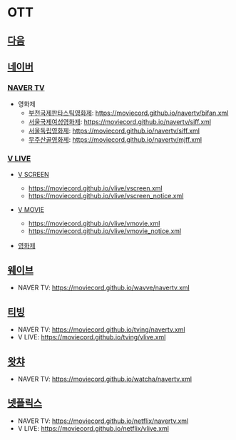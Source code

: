 # OTT

## [다음](https://github.com/MOVIECORD/daum)

## [네이버](https://github.com/MOVIECORD/naver) 
### [NAVER TV](https://github.com/MOVIECORD/navertv)  
- 영화제
  - [부천국제판타스틱영화제](https://tv.naver.com/bifanofficial/clips): https://moviecord.github.io/navertv/bifan.xml
  - [서울국제여성영화제](https://tv.naver.com/siwff/clips): https://moviecord.github.io/navertv/siff.xml
  - [서울독립영화제](https://tv.naver.com/siff/clips): https://moviecord.github.io/navertv/siff.xml
  - [무주산골영화제](https://tv.naver.com/mjff/clips): https://moviecord.github.io/navertv/mjff.xml
  
### [V LIVE](https://github.com/MOVIECORD/vlive)
- [V SCREEN](https://vlive.tv/channel/C956BB)
  - https://moviecord.github.io/vlive/vscreen.xml
  - https://moviecord.github.io/vlive/vscreen_notice.xml

- [V MOVIE](https://vlive.tv/channel/FA1A3)
  - https://moviecord.github.io/vlive/vmovie.xml
  - https://moviecord.github.io/vlive/vmovie_notice.xml
- [영화제](https://github.com/MOVIECORD/film-fest)

## [웨이브](https://github.com/MOVIECORD/wavve)
- NAVER TV: https://moviecord.github.io/wavve/navertv.xml

## [티빙](https://github.com/MOVIECORD/tving)
- NAVER TV: https://moviecord.github.io/tving/navertv.xml
- V LIVE: https://moviecord.github.io/tving/vlive.xml

## [왓챠](https://github.com/MOVIECORD/watcha)
- NAVER TV: https://moviecord.github.io/watcha/navertv.xml

## [넷플릭스](https://github.com/MOVIECORD/netflix)
- NAVER TV: https://moviecord.github.io/netflix/navertv.xml
- V LIVE: https://moviecord.github.io/netflix/vlive.xml
